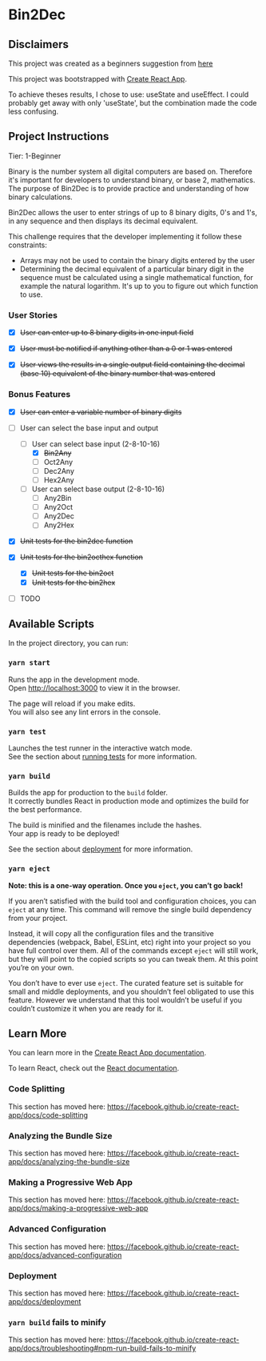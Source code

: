 # Bin2Dec

## Disclaimers

This project was created as a beginners suggestion from [here](https://github.com/florinpop17/app-ideas/blob/master/Projects/1-Beginner/Bin2Dec-App.md)

This project was bootstrapped with [Create React App](https://github.com/facebook/create-react-app).

To achieve theses results, I chose to use: useState and useEffect. I could probably
get away with only 'useState', but the combination made the code less confusing.

## Project Instructions

Tier: 1-Beginner

Binary is the number system all digital computers are based on. Therefore it's 
important for developers to understand binary, or base 2, mathematics. The purpose 
of Bin2Dec is to provide practice and understanding of how binary calculations.

Bin2Dec allows the user to enter strings of up to 8 binary digits, 0's and 1's, 
in any sequence and then displays its decimal equivalent.

This challenge requires that the developer implementing it follow these constraints:

- Arrays may not be used to contain the binary digits entered by the user
- Determining the decimal equivalent of a particular binary digit in the sequence 
must be calculated using a single mathematical function, for example the natural 
logarithm. It's up to you to figure out which function to use.

### User Stories
- [x] <del>User can enter up to 8 binary digits in one 
input field</del>

- [x] <del>User must be notified if anything other than 
a 0 or 1 was entered</del>

- [x] <del>User views the results in a single output field 
containing the decimal (base 10) equivalent of the binary number that was entered</del>

### Bonus Features
- [x] <del>User can enter a variable number of binary digits</del>

- [ ] User can select the base input and output
  - [ ] User can select base input (2-8-10-16)
    - [x] <del>Bin2Any</del>
    - [ ] Oct2Any
    - [ ] Dec2Any
    - [ ] Hex2Any
  - [ ] User can select base output (2-8-10-16)
    - [ ] Any2Bin
    - [ ] Any2Oct
    - [ ] Any2Dec
    - [ ] Any2Hex

- [x] <del>Unit tests for the bin2dec function</del>
- [x] <del>Unit tests for the bin2octhex function</del>
  - [x] <del>Unit tests for the bin2oct</del>
  - [x] <del>Unit tests for the bin2hex</del>
- [ ] TODO

## Available Scripts

In the project directory, you can run:

### `yarn start`

Runs the app in the development mode.<br />
Open [http://localhost:3000](http://localhost:3000) to view it in the browser.

The page will reload if you make edits.<br />
You will also see any lint errors in the console.

### `yarn test`

Launches the test runner in the interactive watch mode.<br />
See the section about [running tests](https://facebook.github.io/create-react-app/docs/running-tests) for more information.

### `yarn build`

Builds the app for production to the `build` folder.<br />
It correctly bundles React in production mode and optimizes the build for the best performance.

The build is minified and the filenames include the hashes.<br />
Your app is ready to be deployed!

See the section about [deployment](https://facebook.github.io/create-react-app/docs/deployment) for more information.

### `yarn eject`

**Note: this is a one-way operation. Once you `eject`, you can’t go back!**

If you aren’t satisfied with the build tool and configuration choices, you can `eject` at any time. This command will remove the single build dependency from your project.

Instead, it will copy all the configuration files and the transitive dependencies (webpack, Babel, ESLint, etc) right into your project so you have full control over them. All of the commands except `eject` will still work, but they will point to the copied scripts so you can tweak them. At this point you’re on your own.

You don’t have to ever use `eject`. The curated feature set is suitable for small and middle deployments, and you shouldn’t feel obligated to use this feature. However we understand that this tool wouldn’t be useful if you couldn’t customize it when you are ready for it.

## Learn More

You can learn more in the [Create React App documentation](https://facebook.github.io/create-react-app/docs/getting-started).

To learn React, check out the [React documentation](https://reactjs.org/).

### Code Splitting

This section has moved here: https://facebook.github.io/create-react-app/docs/code-splitting

### Analyzing the Bundle Size

This section has moved here: https://facebook.github.io/create-react-app/docs/analyzing-the-bundle-size

### Making a Progressive Web App

This section has moved here: https://facebook.github.io/create-react-app/docs/making-a-progressive-web-app

### Advanced Configuration

This section has moved here: https://facebook.github.io/create-react-app/docs/advanced-configuration

### Deployment

This section has moved here: https://facebook.github.io/create-react-app/docs/deployment

### `yarn build` fails to minify

This section has moved here: https://facebook.github.io/create-react-app/docs/troubleshooting#npm-run-build-fails-to-minify

